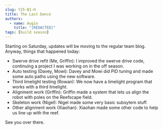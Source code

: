 ```yaml
---
slug: Y25-B1-H
title: The Last Dance
authors:
  - name: Augie
    title: "[REDACTED]"
tags: [build season]
---
```


Starting on Saturday, updates will be moving to the regular team blog. Anyway, things that happened today:
* Swerve drive refit (Me, Griffin): I improved the swerve drive code, continuing a project I was working on in the off season.
* Auto testing (Davey, Mowi): Davey and Mowi did PID tuning and made some auto paths using the new software. 
* Third limelight testing (Rowan): We now have a limelight program that works with a third limelight. 
* Alignment work (Griffin): Griffin made a system that lets us align the robot with poles on the Reefscape field.
* Skeleton work (Nigel): Nigel made some very basic subsytem stuff.
* Other alignment work (Xiaohan): Xiaohan made some other code to help us line up with the reef.

See you over there. 